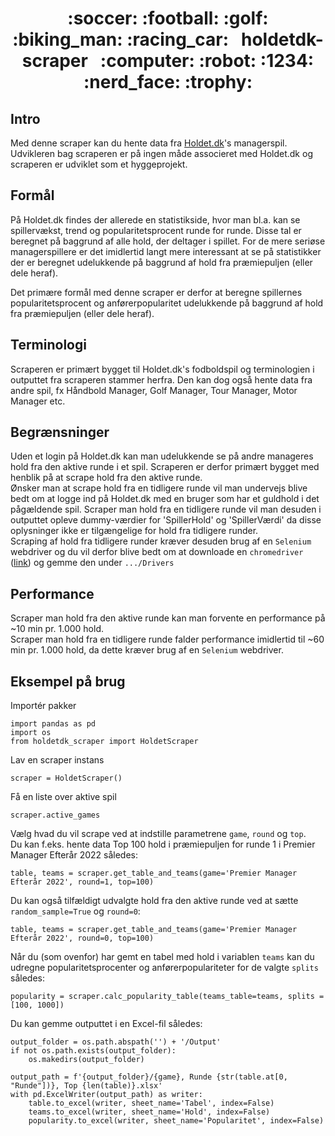 <h1 align="center">
:soccer: :football: :golf: :biking_man: :racing_car: &nbsp; holdetdk-scraper &nbsp; :computer: :robot: :1234: :nerd_face: :trophy:
</h1>

## Intro
Med denne scraper kan du hente data fra [Holdet.dk](http://www.holdet.dk)'s managerspil. <br/>
Udvikleren bag scraperen er på ingen måde associeret med Holdet.dk og scraperen er udviklet som et hyggeprojekt.

## Formål
På Holdet.dk findes der allerede en statistikside, hvor man bl.a. kan se spillervækst, trend og popularitetsprocent runde for runde. Disse tal er beregnet på baggrund af alle hold, der deltager i spillet. For de mere seriøse managerspillere er det imidlertid langt mere interessant at se på statistikker der er beregnet udelukkende på baggrund af hold fra præmiepuljen (eller dele heraf).

Det primære formål med denne scraper er derfor at beregne spillernes popularitetsprocent og anførerpopularitet udelukkende på baggrund af hold fra præmiepuljen (eller dele heraf).

## Terminologi
Scraperen er primært bygget til Holdet.dk's fodboldspil og terminologien i outputtet fra scraperen stammer herfra. Den kan dog også hente data fra andre spil, fx Håndbold Manager, Golf Manager, Tour Manager, Motor Manager etc.

## Begrænsninger
Uden et login på Holdet.dk kan man udelukkende se på andre manageres hold fra den aktive runde i et spil. Scraperen er derfor primært bygget med henblik på at scrape hold fra den aktive runde. <br/>
Ønsker man at scrape hold fra en tidligere runde vil man undervejs blive bedt om at logge ind på Holdet.dk med en bruger som har et guldhold i det pågældende spil. Scraper man hold fra en tidligere runde vil man desuden i outputtet opleve dummy-værdier for 'SpillerHold' og 'SpillerVærdi' da disse oplysninger ikke er tilgængelige for hold fra tidligere runder. <br/>
Scraping af hold fra tidligere runder kræver desuden brug af en ```Selenium``` webdriver og du vil derfor blive bedt om at downloade en ```chromedriver``` ([link](https://sites.google.com/chromium.org/driver/)) og gemme den under ```.../Drivers```

## Performance
Scraper man hold fra den aktive runde kan man forvente en performance på ~10 min pr. 1.000 hold. <br/>
Scraper man hold fra en tidligere runde falder performance imidlertid til ~60 min pr. 1.000 hold, da dette kræver brug af en ```Selenium``` webdriver. 

## Eksempel på brug
Importér pakker
```
import pandas as pd
import os
from holdetdk_scraper import HoldetScraper
```

Lav en scraper instans
```
scraper = HoldetScraper()
```

Få en liste over aktive spil
```
scraper.active_games
```

Vælg hvad du vil scrape ved at indstille parametrene ```game```, ```round``` og ```top```. <br/>
Du kan f.eks. hente data Top 100 hold i præmiepuljen for runde 1 i Premier Manager Efterår 2022 således:
```
table, teams = scraper.get_table_and_teams(game='Premier Manager Efterår 2022', round=1, top=100)
```

Du kan også tilfældigt udvalgte hold fra den aktive runde ved at sætte ```random_sample=True``` og ```round=0```:
```
table, teams = scraper.get_table_and_teams(game='Premier Manager Efterår 2022', round=0, top=100) 
```

Når du (som ovenfor) har gemt en tabel med hold i variablen ```teams``` kan du udregne popularitetsprocenter og anførerpopulariteter for de valgte ```splits``` således:
```
popularity = scraper.calc_popularity_table(teams_table=teams, splits = [100, 1000])
```

Du kan gemme outputtet i en Excel-fil således:
```
output_folder = os.path.abspath('') + '/Output'
if not os.path.exists(output_folder):
    os.makedirs(output_folder)

output_path = f'{output_folder}/{game}, Runde {str(table.at[0, "Runde"])}, Top {len(table)}.xlsx'
with pd.ExcelWriter(output_path) as writer:  
    table.to_excel(writer, sheet_name='Tabel', index=False)
    teams.to_excel(writer, sheet_name='Hold', index=False)
    popularity.to_excel(writer, sheet_name='Popularitet', index=False)
```